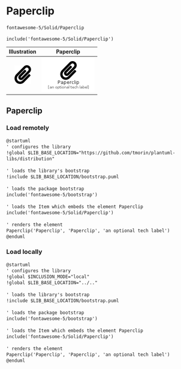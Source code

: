 # Paperclip


```text
fontawesome-5/Solid/Paperclip
```

```text
include('fontawesome-5/Solid/Paperclip')
```



| Illustration | Paperclip |
| :---: | :---: |
| ![illustration for Illustration](../../fontawesome-5/Solid/Paperclip.png) | ![illustration for Paperclip](../../fontawesome-5/Solid/Paperclip.Local.png) |




## Paperclip

### Load remotely
```plantuml
@startuml
' configures the library
!global $LIB_BASE_LOCATION="https://github.com/tmorin/plantuml-libs/distribution"

' loads the library's bootstrap
!include $LIB_BASE_LOCATION/bootstrap.puml

' loads the package bootstrap
include('fontawesome-5/bootstrap')

' loads the Item which embeds the element Paperclip
include('fontawesome-5/Solid/Paperclip')

' renders the element
Paperclip('Paperclip', 'Paperclip', 'an optional tech label')
@enduml
```

### Load locally
```plantuml
@startuml
' configures the library
!global $INCLUSION_MODE="local"
!global $LIB_BASE_LOCATION="../.."

' loads the library's bootstrap
!include $LIB_BASE_LOCATION/bootstrap.puml

' loads the package bootstrap
include('fontawesome-5/bootstrap')

' loads the Item which embeds the element Paperclip
include('fontawesome-5/Solid/Paperclip')

' renders the element
Paperclip('Paperclip', 'Paperclip', 'an optional tech label')
@enduml
```

